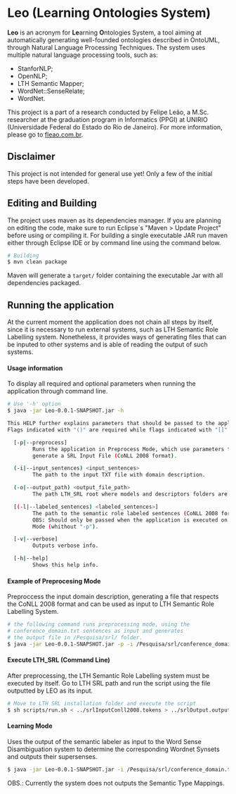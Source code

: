 # Leo (**Le**arning **O**ntologies System)

**Leo** is an acronym for **Le**arning **O**ntologies System, a tool aiming at automatically generating well-founded ontologies described in OntoUML, through Natural Language Processing Techniques. The system uses multiple natural language processing tools, such as:
 * StanforNLP;
 * OpenNLP;
 * LTH Semantic Mapper;
 * WordNet::SenseRelate;
 * WordNet.

This project is a part of a research conducted by Felipe Leão, a M.Sc. researcher at the graduation program in Informatics (PPGI) at UNIRIO (Universidade Federal do Estado do Rio de Janeiro). For more information, please go to [fleao.com.br](http://www.fleao.com.br/researches/).

## Disclaimer
This project is not intended for general use yet! Only a few of the initial steps have been developed.

## Editing and Building

The project uses maven as its dependencies manager. If you are planning on editing the code, make sure to run Eclipse`s "Maven > Update Project" before using or compiling it. For building a single executable JAR run maven either through Eclipse IDE or by command line using the command below.

```bash
# Building
$ mvn clean package
```

Maven will generate a `target/` folder containing the executable Jar with all dependencies packaged.

## Running the application

At the current moment the application does not chain all steps by itself, since it is necessary to run external systems, such as LTH Semantic Role Labelling system. Nonetheless, it provides ways of generating files that can be inputed to other systems and is able of reading the output of such systems.

#### Usage information
To display all required and optional parameters when running the application through command line.
```bash
# Use '-h' option
$ java -jar Leo-0.0.1-SNAPSHOT.jar -h

This HELP further explains parameters that should be passed to the application.
Flags indicated with "()" are required while flags indicated with "[]" are optional.

  [-p|--preprocess]
        Runs the application in Preprocess Mode, which use parameters to
        generate a SRL Input File (CoNLL 2008 format).

  (-i|--input_sentences) <input_sentences>
        The path to the input TXT file with domain description.

  (-o|--output_path) <output_file_path>
        The path LTH_SRL root where models and descriptors folders are.

  [(-l|--labeled_sentences) <labeled_sentences>]
        The path to the semantic role labeled sentences (CoNLL 2008 format).
        OBS: Should only be passed when the application is executed on Default
        Mode (whithout "-p").

  [-v|--verbose]
        Outputs verbose info.

  [-h|--help]
        Shows this help info.

```

#### Example of Preprocesing Mode
Preproccess the input domain description, generating a file that respects the CoNLL 2008 format and can be used as input to LTH Semantic Role Labelling System.
```bash
# the following command runs preprocessing mode, using the
# conference_domain.txt sentences as input and generates
# the output file in /Pesquisa/srl/ folder.
$ java -jar Leo-0.0.1-SNAPSHOT.jar -p -i /Pesquisa/srl/conference_domain.txt -o /Pesquisa/srl -v
```


#### Execute LTH_SRL (Command Line)

After preprocessing, the LTH Semantic Role Labelling system must be executed by itself. Go to LTH SRL path and run the script using the file outputted by LEO as its input.
```bash
# Move to LTH SRL installation folder and execute the script
$ sh scripts/run.sh < ../srlInputConll2008.tokens > ../srlOutput.output
```

#### Learning Mode
Uses the output of the semantic labeler as input to the Word Sense Disambiguation system to determine the corresponding Wordnet Synsets and outputs their supersenses.

```bash
$ java -jar Leo-0.0.1-SNAPSHOT.jar -i /Pesquisa/srl/conference_domain.txt -o /Pesquisa/ -l /Pesquisa/srl/srlOutput.output -v
```

OBS.: Currently the system does not outputs the Semantic Type Mappings.
